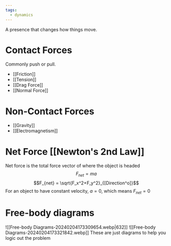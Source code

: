 ```yaml
---
tags:
  - dynamics
---
```

A presence that changes how things move.
# Contact Forces
Commonly push or pull.
- [[Friction]]
- [[Tension]]
- [[Drag Force]]
- [[Normal Force]]
# Non-Contact Forces
- [[Gravity]]
- [[Electromagnetism]]
# Net Force [[Newton's 2nd Law]]
Net force is the total force vector of where the object is headed
$$F_{net} = ma$$
$$F_{net} = \sqrt{F_x^2+F_y^2}_{[Direction^o]}$$
For an object to have constant velocity, $a = 0$, which means $F_{net} = 0$
# Free-body diagrams
![[Free-body Diagrams-20240204173309654.webp|632]]
![[Free-body Diagrams-20240204173321842.webp]]
These are just diagrams to help you logic out the problem
